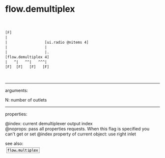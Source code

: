 # flow.demultiplex

```


[F]
|
|                 [ui.radio @nitems 4]
|                 |
|                 |.
[flow.demultiplex 4]
|   ^|   ^^|   ^^^|
[F]  [F]   [F]   [F]

            
```
---
arguments:

N: number of outlets<br>

---
properties:

@index: current demultiplexer
            output index<br>
@noprops: pass all properties requests. When this flag is
            specified you can&#39;t get or set @index property of current object: use right
            inlet<br>

see also:<br>
![flow.multiplex](img/object_flow.multiplex.png)
